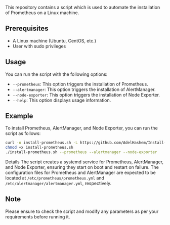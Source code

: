 This repository contains a script which is used to automate the installation of Prometheus on a Linux machine.

## Prerequisites

- A Linux machine (Ubuntu, CentOS, etc.)
- User with sudo privileges

## Usage

You can run the script with the following options:

- `--prometheus`: This option triggers the installation of Prometheus.
- `--alertmanager`: This option triggers the installation of AlertManager.
- `--node-exporter`: This option triggers the installation of Node Exporter.
- `--help`: This option displays usage information.

## Example

To install Prometheus, AlertManager, and Node Exporter, you can run the script as follows:

```bash
curl -o install-prometheus.sh -L https://github.com/AdelHashem/Install-Prometheus-Alertmanager-Node_exporter/raw/main/install.sh
chmod +x install-prometheus.sh
./install-prometheus.sh --prometheus --alertmanager --node-exporter
```

Details
The script creates a systemd service for Prometheus, AlertManager, and Node Exporter, ensuring they start on boot and restart on failure. The configuration files for Prometheus and AlertManager are expected to be located at `/etc/prometheus/prometheus.yml` and `/etc/alertmanager/alertmanager.yml`, respectively.

## Note

Please ensure to check the script and modify any parameters as per your requirements before running it.
